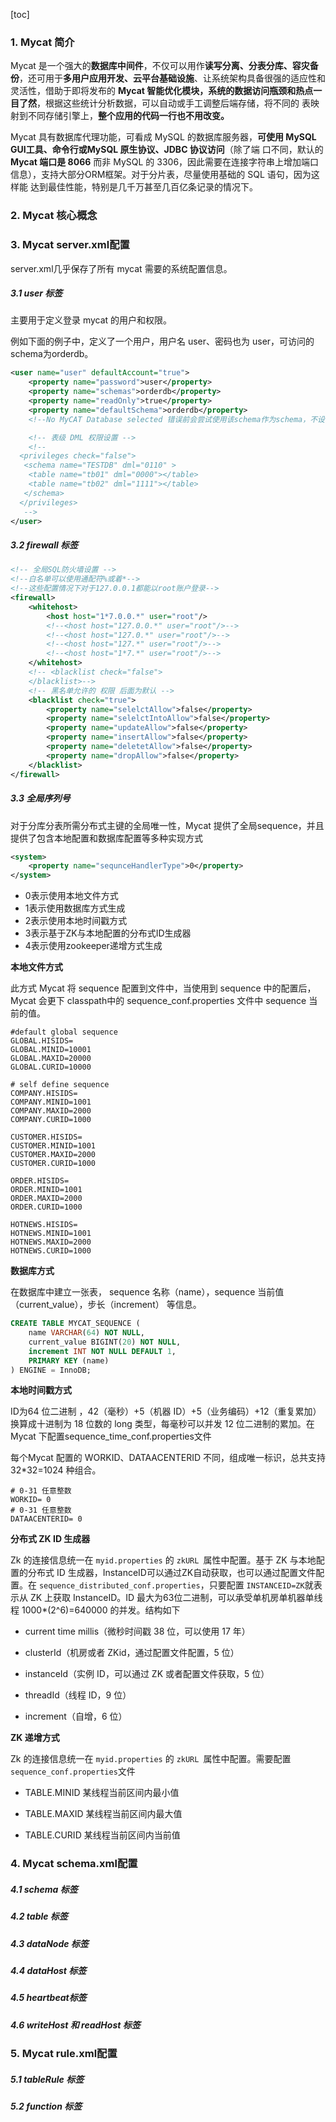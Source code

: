 [toc]

### 1. Mycat 简介

Mycat 是一个强大的**数据库中间件**，不仅可以用作**读写分离、分表分库、容灾备份**，还可用于**多用户应用开发、云平台基础设施**、让系统架构具备很强的适应性和灵活性，借助于即将发布的 **Mycat 智能优化模块，系统的数据访问瓶颈和热点一目了然**，根据这些统计分析数据，可以自动或手工调整后端存储，将不同的 表映射到不同存储引擎上，**整个应用的代码一行也不用改变。**

Mycat 具有数据库代理功能，可看成 MySQL 的数据库服务器，**可使用 MySQL GUI工具、命令行或MySQL 原生协议、JDBC 协议访问**（除了端 口不同，默认的 **Mycat 端口是 8066** 而非 MySQL 的 3306，因此需要在连接字符串上增加端口信息），支持大部分ORM框架。对于分片表，尽量使用基础的 SQL 语句，因为这样能 达到最佳性能，特别是几千万甚至几百亿条记录的情况下。



### 2. Mycat 核心概念





### 3. Mycat server.xml配置

server.xml几乎保存了所有 mycat 需要的系统配置信息。

##### 3.1 user 标签

主要用于定义登录 mycat 的用户和权限。

例如下面的例子中，定义了一个用户，用户名 user、密码也为 user，可访问的 schema为orderdb。

```xml
<user name="user" defaultAccount="true">
    <property name="password">user</property>
    <property name="schemas">orderdb</property>
    <property name="readOnly">true</property>
    <property name="defaultSchema">orderdb</property>
    <!--No MyCAT Database selected 错误前会尝试使用该schema作为schema，不设置则为null,报错 -->

    <!-- 表级 DML 权限设置 -->
    <!-- 		
  <privileges check="false">
   <schema name="TESTDB" dml="0110" >
    <table name="tb01" dml="0000"></table>
    <table name="tb02" dml="1111"></table>
   </schema>
  </privileges>		
   -->
</user>
```



##### 3.2 firewall 标签

```xml
<!-- 全局SQL防火墙设置 -->
<!--白名单可以使用通配符%或着*-->
<!--这些配置情况下对于127.0.0.1都能以root账户登录-->
<firewall>
    <whitehost>
        <host host="1*7.0.0.*" user="root"/>
        <!--<host host="127.0.0.*" user="root"/>-->
		<!--<host host="127.0.*" user="root"/>-->
		<!--<host host="127.*" user="root"/>-->
		<!--<host host="1*7.*" user="root"/>-->
    </whitehost>
    <!-- <blacklist check="false">
    </blacklist>-->
    <!-- 黑名单允许的 权限 后面为默认 --> 
    <blacklist check="true"> 
        <property name="selelctAllow">false</property> 
        <property name="selelctIntoAllow">false</property> 
        <property name="updateAllow">false</property> 
        <property name="insertAllow">false</property> 
        <property name="deletetAllow">false</property> 
        <property name="dropAllow">false</property> 
    </blacklist>
</firewall>
```



##### 3.3 全局序列号

对于分库分表所需分布式主键的全局唯一性，Mycat 提供了全局sequence，并且提供了包含本地配置和数据库配置等多种实现方式

```xml
<system> 
    <property name="sequnceHandlerType">0</property> 
</system>
```

- 0表示使用本地文件方式
- 1表示使用数据库方式生成
- 2表示使用本地时间戳方式
- 3表示基于ZK与本地配置的分布式ID生成器
- 4表示使用zookeeper递增方式生成

**本地文件方式**

此方式 Mycat 将 sequence 配置到文件中，当使用到 sequence 中的配置后，Mycat 会更下 classpath中的 sequence_conf.properties 文件中 sequence 当前的值。

```properties
#default global sequence
GLOBAL.HISIDS=
GLOBAL.MINID=10001
GLOBAL.MAXID=20000
GLOBAL.CURID=10000

# self define sequence
COMPANY.HISIDS=
COMPANY.MINID=1001
COMPANY.MAXID=2000
COMPANY.CURID=1000

CUSTOMER.HISIDS=
CUSTOMER.MINID=1001
CUSTOMER.MAXID=2000
CUSTOMER.CURID=1000

ORDER.HISIDS=
ORDER.MINID=1001
ORDER.MAXID=2000
ORDER.CURID=1000

HOTNEWS.HISIDS=
HOTNEWS.MINID=1001
HOTNEWS.MAXID=2000
HOTNEWS.CURID=1000
```

**数据库方式**

在数据库中建立一张表， sequence 名称（name），sequence 当前值（current_value），步长（increment） 等信息。

```sql
CREATE TABLE MYCAT_SEQUENCE ( 
    name VARCHAR(64) NOT NULL, 
    current_value BIGINT(20) NOT NULL, 
    increment INT NOT NULL DEFAULT 1, 
    PRIMARY KEY (name) 
) ENGINE = InnoDB;
```

**本地时间戳方式**

ID为64 位二进制 ，42（毫秒）+5（机器 ID）+5（业务编码）+12（重复累加）换算成十进制为 18 位数的 long 类型，每毫秒可以并发 12 位二进制的累加。在 Mycat 下配置sequence_time_conf.properties文件

每个Mycat 配置的 WORKID、DATAACENTERID 不同，组成唯一标识，总共支持32*32=1024 种组合。

```properties
# 0-31 任意整数
WORKID= 0
# 0-31 任意整数
DATAACENTERID= 0
```

**分布式 ZK ID 生成器**

Zk 的连接信息统一在 `myid.properties` 的 `zkURL `属性中配置。基于 ZK 与本地配置的分布式 ID 生成器，InstanceID可以通过ZK自动获取，也可以通过配置文件配置。在 `sequence_distributed_conf.properties`，只要配置 `INSTANCEID=ZK`就表示从 ZK 上获取 InstanceID。ID 最大为63位二进制，可以承受单机房单机器单线程 1000*(2^6)=640000 的并发。结构如下

- current time millis（微秒时间戳 38 位，可以使用 17 年）

- clusterId（机房或者 ZKid，通过配置文件配置，5 位）

- instanceId（实例 ID，可以通过 ZK 或者配置文件获取，5 位）

- threadId（线程 ID，9 位）

- increment（自增，6 位）

**ZK 递增方式**

Zk 的连接信息统一在 `myid.properties` 的 `zkURL `属性中配置。需要配置`sequence_conf.properties`文件 

- TABLE.MINID 某线程当前区间内最小值

- TABLE.MAXID 某线程当前区间内最大值

- TABLE.CURID 某线程当前区间内当前值



### 4. Mycat schema.xml配置

##### 4.1 schema 标签



##### 4.2 table 标签



##### 4.3 dataNode 标签



##### 4.4 dataHost 标签



##### 4.5 heartbeat标签



##### 4.6 writeHost 和 readHost 标签



### 5. Mycat rule.xml配置

##### 5.1 tableRule 标签



##### 5.2 function 标签



